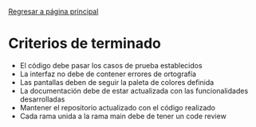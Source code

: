 [Regresar a página principal](https://github.com/Apantli/.github/blob/main/profile/README.md)

# Criterios de terminado
- El código debe pasar los casos de prueba establecidos
- La interfaz no debe de contener errores de ortografía
- Las pantallas deben de seguir la paleta de colores definida
- La documentación debe de estar actualizada con las funcionalidades desarrolladas
- Mantener el repositorio actualizado con el código realizado
- Cada rama unida a la rama main debe de tener un code review
